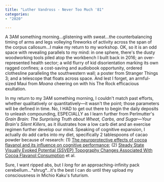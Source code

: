 ```yaml
---
title: "Luther Vandross - Never Too Much '81"
categories:
- "2020"

---
```

A 3AM something morning...glistening with sweat...the counterbalancing timing of arms and legs volleying fireworks of activity across the span of the corpus callosum...I make my return to my workshop. OK, so it is an odd space with revealing parallels to my mind: in one sphere, there's the dusty woodworking tools piled atop the workbench I built back in 2016; an over-represented health sector; a wild flurry of kid disorientation marking its own ragged confines; a cost-saving and audiobook opportunity, ordered clothesline paralleling the southwestern wall; a poster from Stranger Things 3; and a telescope that floats across space. And lest I forget, an armful-sized Maui from *Moana* cheering on with his The Rock efficacious exultation.

In my return to my 3AM something morning, I couldn't match past efforts, whether qualitatively or quantitatively—it wasn't the point; those parameters will be defined in time. No, I HAD to get out there to begin the daily deposits to unleash compounding, ESPECIALLY as I learn further from Perlmutter's *Grain Brain: The Surprising Truth about Wheat, Carbs, and Sugar—Your Brain's Silent Killers*, as it illustrates how a low carb diet and an exercise regimen further develop our mind. Speaking of cognitive expansion, I actually do add carbs into my diet, specifically 2 tablespoons of cacao powder because of research: (1) [The neuroprotective effects of cocoa flavanol and its influence on cognitive performance](https://www.ncbi.nlm.nih.gov/pmc/articles/PMC3575938/); (2) [Steady State Visually Evoked Potential (SSVEP) Topography Changes Associated With Cocoa Flavanol Consumption](https://pubmed.ncbi.nlm.nih.gov/22120044/) et al.

Sure, I want ripped abs, but I *long* for an approaching-infinity pack cerebellum...\*shrug\*...it's the best I can do until they upload my consciousness in Michio Kaku's futurism.
